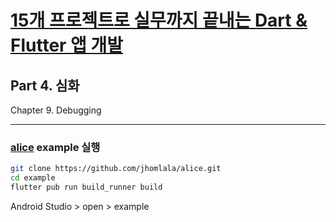 # [15개 프로젝트로 실무까지 끝내는 Dart & Flutter 앱 개발](https://fastcampus.co.kr/dev_online_dartflutter)

## Part 4. 심화

Chapter 9. Debugging

----

### [alice](https://github.com/jhomlala/alice.git) example 실행

```sh
git clone https://github.com/jhomlala/alice.git
cd example
flutter pub run build_runner build
```

Android Studio > open > example
